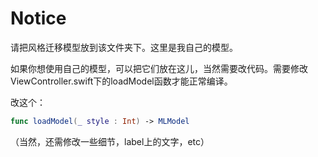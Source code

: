 # Notice

请把风格迁移模型放到该文件夹下。这里是我自己的模型。

如果你想使用自己的模型，可以把它们放在这儿，当然需要改代码。需要修改ViewController.swift下的loadModel函数才能正常编译。

改这个：

``` swift
func loadModel(_ style : Int) -> MLModel
```

（当然，还需修改一些细节，label上的文字，etc）

